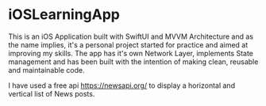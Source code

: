 # iOSLearningApp
This is an iOS Application built with SwiftUI and MVVM Architecture and as the name implies, it's a personal project started for practice and aimed at improving my skills. The app has it's own Network Layer, implements State management and has been built with the intention of making clean, reusable and maintainable code.

I have used a free api https://newsapi.org/ to display a horizontal and vertical list of News posts.
